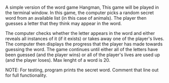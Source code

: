 A simple version of the word game Hangman, This game will be played in the terminal window. 
In this game, the computer picks a random secret word from an available list (in this case of animals). 
The player then guesses a letter that they think may appear in the word.

The computer checks whether the letter appears in the word and either reveals all instances of
it (if it exists) or takes away one of the player's lives. The computer then displays the progress
that the player has made towards guessing the word. The game continues until either all of the
letters have been guessed (and the player wins) or all of the player's lives are used up (and the
player loses). Max lenght of a word is 20.

NOTE: For testing, program prints the secret word. Comment that line out for full functionality.
